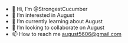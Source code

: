 - 👋 Hi, I’m @StrongestCucumber
- 👀 I’m interested in August
- 🌱 I’m currently learning about August
- 💞️ I’m looking to collaborate on August
- 📫 How to reach me august5606@gmail.com

<!---
StrongestCucumber/StrongestCucumber is a ✨ special ✨ repository because its `README.md` (this file) appears on your GitHub profile.
You can click the Preview link to take a look at your changes.
--->
